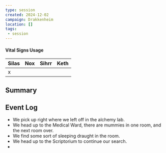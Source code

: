 ```yaml
---
type: session
created: 2024-12-02
campaign: Drakkenheim
location: []
tags:
 - session
---
```


####  Vital Signs Usage

| Silas | Nox | Sihrr | Keth |
| ----- | --- | ----- | ---- |
| x     |     |       |      |

## Summary

## Event Log

- We pick up right where we left off in the alchemy lab.
- We head up to the Medical Ward, there are mummies in one room, and the next room over. 
- We find some sort of sleeping draught in the room.
- We head up to the Scriptorium to continue our search.
- 



